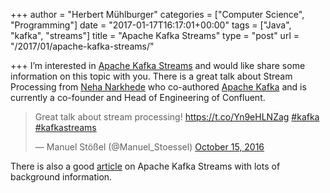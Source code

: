 +++
author = "Herbert Mühlburger"
categories = ["Computer Science", "Programming"]
date = "2017-01-17T16:17:01+00:00"
tags = ["Java", "kafka", "streams"]
title = "Apache Kafka Streams"
type = "post"
url = "/2017/01/apache-kafka-streams/"

+++
I&#8217;m interested in <a href="http://docs.confluent.io/3.0.0/streams/" target="_blank">Apache Kafka Streams</a> and would like share some information on this topic with you. There is a great talk about Stream Processing from <a href="https://nehanarkhede.com/" target="_blank">Neha Narkhede</a> who co-authored <a href="https://kafka.apache.org/" target="_blank">Apache Kafka</a> and is currently a co-founder and Head of Engineering of Confluent.

<blockquote class="twitter-tweet" data-width="550">
  <p lang="en" dir="ltr">
    Great talk about stream processing! <a href="https://t.co/Yn9eHLNZag">https://t.co/Yn9eHLNZag</a> <a href="https://twitter.com/hashtag/kafka?src=hash">#kafka</a> <a href="https://twitter.com/hashtag/kafkastreams?src=hash">#kafkastreams</a>
  </p>
  
  <p>
    &mdash; Manuel Stößel (@Manuel_Stoessel) <a href="https://twitter.com/Manuel_Stoessel/status/787228635321237504">October 15, 2016</a>
  </p>
</blockquote>



There is also a good <a href="https://www.confluent.io/blog/introducing-kafka-streams-stream-processing-made-simple/" target="_blank">article</a> on Apache Kafka Streams with lots of background information.